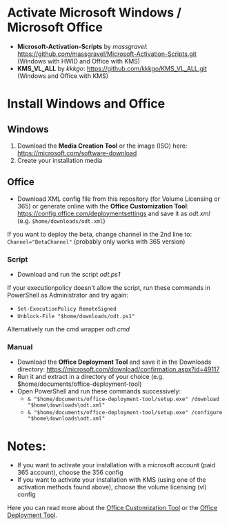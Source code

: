 # Activate Microsoft Windows / Microsoft Office

-   **Microsoft-Activation-Scripts** by _massgravel_: https://github.com/massgravel/Microsoft-Activation-Scripts.git (Windows with HWID and Office with KMS)
-   **KMS_VL_ALL** by _kkkgo_: https://github.com/kkkgo/KMS_VL_ALL.git (Windows and Office with KMS)

# Install Windows and Office

## Windows

1. Download the **Media Creation Tool** or the image (ISO) here: https://microsoft.com/software-download
1. Create your installation media

## Office

-   Download XML config file from this repository (for Volume Licensing or 365) or generate online with the **Office Customization Tool**: https://config.office.com/deploymentsettings and save it as _odt.xml_ (e.g. `$home/downloads/odt.xml`)

If you want to deploy the beta, change channel in the 2nd line to: `Channel="BetaChannel"` (probably only works with 365 version)

### Script

-   Download and run the script _odt.ps1_

If your executionpolicy doesn't allow the script, run these commands in PowerShell as Administrator and try again:

-   `Set-ExecutionPolicy RemoteSigned`
-   `Unblock-File "$home/downloads/odt.ps1"`

Alternatively run the cmd wrapper _odt.cmd_

### Manual

-   Download the **Office Deployment Tool** and save it in the Downloads directory: https://microsoft.com/download/confirmation.aspx?id=49117
-   Run it and extract in a directory of your choice (e.g. $home/documents/office-deployment-tool)
-   Open PowerShell and run these commands successively:
    -   `& "$home/documents/office-deployment-tool/setup.exe" /download "$home\downloads\odt.xml"`
    -   `& "$home/documents/office-deployment-tool/setup.exe" /configure "$home\downloads\odt.xml"`

# Notes:

-   If you want to activate your installation with a microsoft account (paid 365 account), choose the 356 config
-   If you want to activate your installation with KMS (using one of the activation methods found above), choose the volume licensing (vl) config

Here you can read more about the [Office Customization Tool](https://docs.microsoft.com/deployoffice/overview-of-the-office-customization-tool-for-click-to-run) or the [Office Deployment Tool](https://docs.microsoft.com/deployoffice/overview-office-deployment-tool).

